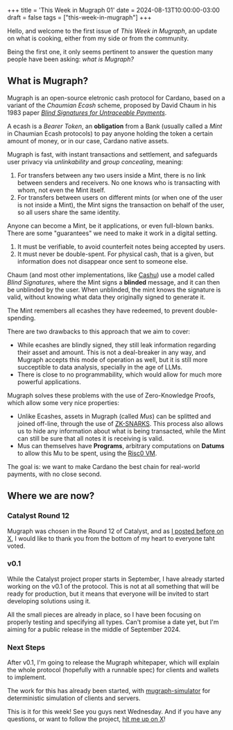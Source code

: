+++
title = 'This Week in Mugraph 01'
date = 2024-08-13T10:00:00-03:00
draft = false
tags = ["this-week-in-mugraph"]
+++

Hello, and welcome to the first issue of *This Week in Mugraph*, an update on what is cooking, either from my side or from the community.

Being the first one, it only seems pertinent to answer the question many people have been asking: *what is Mugraph?*

## What is Mugraph?

Mugraph is an open-source eletronic cash protocol for Cardano, based on a variant of the *Chaumian Ecash* scheme, proposed by David Chaum in his 1983 paper [*Blind Signatures for Untraceable Payments*](http://www.hit.bme.hu/~buttyan/courses/BMEVIHIM219/2009/Chaum.BlindSigForPayment.1982.PDF).

A ecash is a *Bearer Token*, an **obligation** from a Bank (usually called a *Mint* in Chaumian Ecash protocols) to pay anyone holding the token a certain amount of money, or in our case, Cardano native assets.

Mugraph is fast, with instant transactions and settlement, and safeguards user privacy via *unlinkability* and *group concealing*, meaning:

1. For transfers between any two users inside a Mint, there is no link between senders and receivers. No one knows who is transacting with whom, not even the Mint itself.
2. For transfers between users on different mints (or when one of the user is not inside a Mint), the Mint signs the transaction on behalf of the user, so all users share the same identity.

Anyone can become a Mint, be it applications, or even full-blown banks. There are some "guarantees" we need to make it work in a digital setting.

1. It must be verifiable, to avoid counterfeit notes being accepted by users.
2. It must never be double-spent. For physical cash, that is a given, but information does not disappear once sent to someone else.

Chaum (and most other implementations, like [Cashu](https://cashu.space)) use a model called *Blind Signatures*, where the Mint signs a **blinded** message, and it can then be unblinded by the user. When unblinded, the mint knows the signature is valid, without knowing what data they originally signed to generate it.

The Mint remembers all ecashes they have redeemed, to prevent double-spending.

There are two drawbacks to this approach that we aim to cover:

* While ecashes are blindly signed, they still leak information regarding their asset and amount. This is not a deal-breaker in any way, and Mugraph accepts this mode of operation as well, but it is still more succeptible to data analysis, specially in the age of LLMs.
* There is close to no programmability, which would allow for much more powerful applications.

Mugraph solves these problems with the use of Zero-Knowledge Proofs, which allow some very nice properties:

* Unlike Ecashes, assets in Mugraph (called *Mus*) can be splitted and joined off-line, through the use of [ZK-SNARKS](https://z.cash/learn/what-are-zk-snarks/). This process also allows us to hide any information about what is being transacted, while the Mint can still be sure that all notes it is receiving is valid.
* Mus can themselves have **Programs**, arbitrary computations on **Datums** to allow this Mu to be spent, using the [Risc0 VM](https://risczero.com).

The goal is: we want to make Cardano the best chain for real-world payments, with no close second.

## Where we are now?

### Catalyst Round 12

Mugraph was chosen in the Round 12 of Catalyst, and as [I posted before on X](https://x.com/cfcosta_/status/1819732971664134461), I would like to thank you from the bottom of my heart to everyone taht voted.

### v0.1

While the Catalyst project proper starts in September, I have already started working on the v0.1 of the protocol. This is not at all something that will be ready for production, but it means that everyone will be invited to start developing solutions using it.

All the small pieces are already in place, so I have been focusing on properly testing and specifying all types. Can't promise a date yet, but I'm aiming for a public release in the middle of September 2024.

### Next Steps

After v0.1, I'm going to release the Mugraph whitepaper, which will explain the whole protocol (hopefully with a runnable spec) for clients and wallets to implement.

The work for this has already been started, with [mugraph-simulator](https://github.com/mugraph-payments/mugraph/tree/main/simulator) for deterministic simulation of clients and servers.

This is it for this week! See you guys next Wednesday. And if you have any questions, or want to follow the project, [hit me up on X](https://x.com/cfcosta_)!
